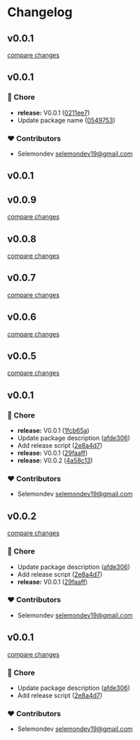 # Changelog


## v0.0.1

[compare changes](https://github.com/selemondev/shiki-code-block/compare/v0.0.1...v0.0.1)

## v0.0.1


### 🏡 Chore

- **release:** V0.0.1 ([0211ee7](https://github.com/selemondev/shiki-code-block/commit/0211ee7))
- Update package name ([0549753](https://github.com/selemondev/shiki-code-block/commit/0549753))

### ❤️ Contributors

- Selemondev <selemondev19@gmail.com>

## v0.0.1

## v0.0.9

[compare changes](https://github.com/selemondev/shiki-code-block/compare/v0.0.8...v0.0.9)

## v0.0.8

[compare changes](https://github.com/selemondev/shiki-code-block/compare/v0.0.7...v0.0.8)

## v0.0.7

[compare changes](https://github.com/selemondev/shiki-code-block/compare/v0.0.6...v0.0.7)

## v0.0.6

[compare changes](https://github.com/selemondev/shiki-code-block/compare/v0.0.5...v0.0.6)

## v0.0.5

[compare changes](https://github.com/selemondev/shiki-code-block/compare/v0.0.1...v0.0.5)

## v0.0.1


### 🏡 Chore

- **release:** V0.0.1 ([1fcb65a](https://github.com/selemondev/shiki-code-block/commit/1fcb65a))
- Update package description ([afde306](https://github.com/selemondev/shiki-code-block/commit/afde306))
- Add release script ([2e8a4d7](https://github.com/selemondev/shiki-code-block/commit/2e8a4d7))
- **release:** V0.0.1 ([29faaff](https://github.com/selemondev/shiki-code-block/commit/29faaff))
- **release:** V0.0.2 ([4a58c13](https://github.com/selemondev/shiki-code-block/commit/4a58c13))

### ❤️ Contributors

- Selemondev <selemondev19@gmail.com>

## v0.0.2

[compare changes](https://github.com/selemondev/shiki-code-block/compare/v0.0.1...v0.0.2)

### 🏡 Chore

- Update package description ([afde306](https://github.com/selemondev/shiki-code-block/commit/afde306))
- Add release script ([2e8a4d7](https://github.com/selemondev/shiki-code-block/commit/2e8a4d7))
- **release:** V0.0.1 ([29faaff](https://github.com/selemondev/shiki-code-block/commit/29faaff))

### ❤️ Contributors

- Selemondev <selemondev19@gmail.com>

## v0.0.1

[compare changes](https://github.com/selemondev/shiki-code-block/compare/v0.0.1...v0.0.1)

### 🏡 Chore

- Update package description ([afde306](https://github.com/selemondev/shiki-code-block/commit/afde306))
- Add release script ([2e8a4d7](https://github.com/selemondev/shiki-code-block/commit/2e8a4d7))

### ❤️ Contributors

- Selemondev <selemondev19@gmail.com>

